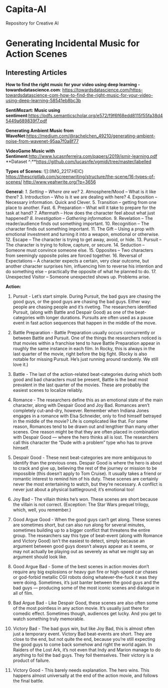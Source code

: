 # Capita-AI
Repository for Creative AI

# Generating Incidental Music for Action Scenes

## Interesting Articles

**How to find the right music for your video using deep learning - towardsdatascience.com**:
https://towardsdatascience.com/https-towardsdatascience-com-how-to-find-the-right-music-for-your-video-using-deep-learning-58541eb8bc3b

**SentiMozart: Music using sentiment**:https://pdfs.semanticscholar.org/e572/f9f6f68edd8115f55fa38d45449a689839f7.pdf

**Generating Ambient Music from WaveNet**:https://medium.com/@rachelchen_49210/generating-ambient-noise-from-wavenet-95aa7f0a8f77

**VideoGame Music with Sentiment**:http://www.lucasnferreira.com/papers/2019/ismir-learning.pdf
**Dataset ^:**https://github.com/lucasnfe/vgmidi/tree/master/labelled

**Types of Scenes:**
![]:(IMG_2217.HEIC)
https://thescriptlab.com/screenwriting/structure/the-scene/16-types-of-scenes/
http://www.yeahwrite.org/?p=3656

**General:**
*1. Setting – Where are we?*
2. Atmosphere/Mood – What is it like there?
3. Introduction – Who is it we are dealing with here?
4. Exposition – Necessary information. Quick and Clever.
5. Transition – getting from one place to another. Fast.
6. Preparation – What will it take to prepare for the task at hand?
7. Aftermath – How does the character feel about what just happened?
*8. Investigation – Gathering information.*
9. Revelation – The reader/audience finds out something important.
10. Recognition – The character finds out something important.
11. The Gift – Using a prop with emotional investment and turning it into a weapon, emotional or otherwise.
12. Escape – The character is trying to get away, avoid, or hide.
13. Pursuit – The character is trying to follow, capture, or secure.
14. Seduction – Someone must convince someone else.
15. Opposites – Two characters from seemingly opposite poles are forced together.
16. Reversal of Expectations – A character expects a certain, very clear outcome, but another character surprises him, influencing him to reverse his intention and do something else – practically the opposite of what he planned to do.
17. Unexpected Visitor – Someone unexpected shows up. Problems arise.

**Action:**
1. Pursuit - Let’s start simple. During Pursuit, the bad guys are chasing the good guys, or the good guys are chasing the bad guys. Either way: people are chasing people and it’s riveting. The researchers identified Pursuit, (along with Battle and Despair Good) as one of the beat-categories with longer durations. Pursuits are often used as a pause event in fast action sequences that happen in the middle of the move.

2. Battle Preparation - Battle Preparation usually occurs concurrently or between Battle and Pursuit. One of the things the researchers noticed is that movies within a franchise tend to have Battle Preparation appear in roughly the same instance in each film. In Rocky, this is always in the last quarter of the movie, right before the big fight. (Rocky is also notable for missing Pursuit. He’s just running around randomly. We still love it.)

3. Battle - The last of the action-related beat-categories during which both good and bad characters must be present, Battle is the beat most prevalent in the last quarter of the movies. These are probably the easiest scenes to localize reliably.

4. Romance - The researchers define this as an emotional state of the main character, along with Despair Good and Joy Bad. Romances aren’t completely cut-and-dry, however. Remember when Indiana Jones engages in a romance with Elsa Schneider, only to find himself betrayed in the middle of the movie? Life is complicated like that.
For some reason, Romances tend to be drawn out and lengthier than many other scenes. One reason might be that they are often placed in combination with Despair Good — where the hero thinks all is lost. The researchers call this character the “Dude with a problem” type who has to prove himself.

5. Despair Good - These next beat-categories are more ambiguous to identify than the previous ones. Despair Good is where the hero is about to crack and give up, believing the rest of the journey or mission to be impossible (this doesn’t apply to Tom Cruise). It usually takes a friend or romantic interest to remind him of his duty. These scenes are certainly never the most entertaining to watch, but they’re necessary. A conflict is never just about a physical battleground; it’s emotional too!

6. Joy Bad - The villain thinks he’s won. These scenes are short because the villain is not correct. (Exception: The Star Wars prequel trilogy, which, well, you remember.)

7. Good Argue Good - When the good guys can’t get along. These scenes are sometimes short, but can also run along for several minutes, sometimes building up to a bigger conflict that threatens the entire group. The researchers say this type of beat-event (along with Romance and Victory Good) isn’t the easiest to detect, simply because an argument between good guys doesn’t always appear as it seems, or may not actually be playing out as severely as what we might say an argument should look like.

8. Good Argue Bad - Some of the best scenes in action movies don’t require any big explosions or heavy gun fire or high-speed car chases or god-forbid metallic CGI robots doing whatever-the-fuck it was they were doing. Sometimes, it’s just banter between the good guys and the bad guys — producing some of the most iconic scenes and dialogue in all of film.

9. Bad Argue Bad - Like Despair Good, these scenes are also often some of the most pointless in any action movie. It’s usually just there for comedic effect. Sometimes though, audiences get lucky. And you get to watch something truly memorable.

10. Victory Bad - The bad guys win, but like Joy Bad, this is almost often just a temporary event. Victory Bad beat-events are short. They are close to the end, but not quite the end, because you’re still expecting the good guys to come back somehow and right the world again.
In Raiders of the Lost Ark, it’s not even that Indy and Marion manage to do anything to foil the bad guys. They foil themselves. Their victory is a product of failure.

11. Victory Good - This barely needs explanation. The hero wins. This happens almost universally at the end of the action movie, and follows the final battle.


